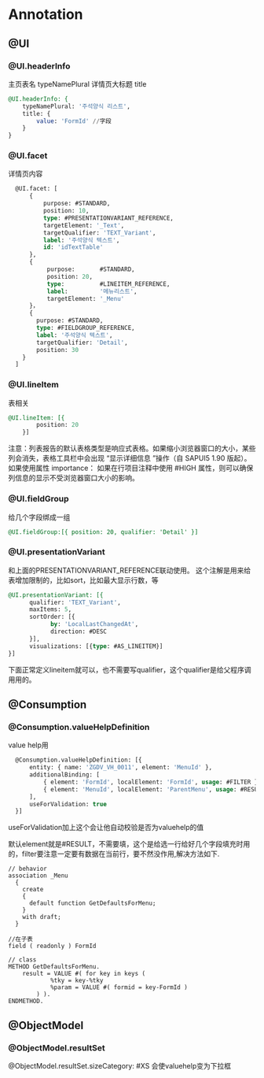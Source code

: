 # Annotation

## @UI

### @UI.headerInfo

主页表名 typeNamePlural
详情页大标题 title

```sql
@UI.headerInfo: { 
    typeNamePlural: '주석양식 리스트',
    title: { 
        value: 'FormId' //字段
    }
}
```

### @UI.facet

详情页内容

```sql
  @UI.facet: [
      {
          purpose: #STANDARD,
          position: 10,
          type: #PRESENTATIONVARIANT_REFERENCE,
          targetElement: '_Text',
          targetQualifier: 'TEXT_Variant',
          label: '주석양식 텍스트',
          id: 'idTextTable'
      },
      {
           purpose:       #STANDARD,
           position: 20,
           type:          #LINEITEM_REFERENCE,
           label:         '메뉴리스트',
           targetElement: '_Menu'
      }，
      { 
        purpose: #STANDARD,
        type: #FIELDGROUP_REFERENCE,
        label: '주석양식 텍스트',
        targetQualifier: 'Detail',
        position: 30 
    }
  ]
```

### @UI.lineItem

表相关

```sql
@UI.lineItem: [{  
        position: 20
    }]
```

注意：列表报告的默认表格类型是响应式表格。如果缩小浏览器窗口的大小，某些列会消失，表格工具栏中会出现 “显示详细信息 ”操作（自 SAPUI5 1.90 版起）。如果使用属性 importance： 如果在行项目注释中使用 #HIGH 属性，则可以确保列信息的显示不受浏览器窗口大小的影响。

### @UI.fieldGroup

给几个字段绑成一组

```sql
@UI.fieldGroup:[{ position: 20, qualifier: 'Detail' }]
```

### @UI.presentationVariant

和上面的PRESENTATIONVARIANT_REFERENCE联动使用。
这个注解是用来给表增加限制的，比如sort，比如最大显示行数，等

```sql
@UI.presentationVariant: [{  
      qualifier: 'TEXT_Variant',
      maxItems: 5,        
      sortOrder: [{
            by: 'LocalLastChangedAt',
            direction: #DESC
      }],
      visualizations: [{type: #AS_LINEITEM}]
}]
```

下面正常定义lineitem就可以，也不需要写qualifier，这个qualifier是给父程序调用用的。

## @Consumption

### @Consumption.valueHelpDefinition

value help用

```sql
  @Consumption.valueHelpDefinition: [{
      entity: { name: 'ZGDV_VH_0011', element: 'MenuId' },
      additionalBinding: [
          { element: 'FormId', localElement: 'FormId', usage: #FILTER },
          { element: 'MenuId', localElement: 'ParentMenu', usage: #RESULT }
      ],
      useForValidation: true
  }]
```

useForValidation加上这个会让他自动校验是否为valuehelp的值

默认element就是#RESULT，不需要填，这个是给选一行给好几个字段填充时用的，filter要注意一定要有数据在当前行，要不然没作用,解决方法如下.

```abap
// behavior
association _Menu
  {
    create
    {
      default function GetDefaultsForMenu;
    }
    with draft;
  }

//在子表
field ( readonly ) FormId

// class
METHOD GetDefaultsForMenu.
    result = VALUE #( for key in keys (
            %tky = key-%tky
            %param = VALUE #( formid = key-FormId )
        ) ).
ENDMETHOD.
```

## @ObjectModel

### @ObjectModel.resultSet

@ObjectModel.resultSet.sizeCategory: #XS   会使valuehelp变为下拉框
